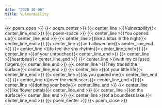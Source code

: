 ```yaml
---
date: "2020-10-06"
title: Vulnerability
---
```


{{< poem_open >}}
{{< poem_center >}}
{{< center_line >}}*Vulnerability*{{< center_line_end >}}
{{< poem-space >}}
{{< center_line >}}You opened up{{< center_line_end >}}
{{< center_line >}}like a lotus in the night{{< center_line_end >}}
{{< center_line >}}and allowed me{{< center_line_end >}}
{{< center_line >}}to feel the shy rhythm{{< center_line_end >}}
{{< center_line >}}of your untouched{{< center_line_end >}}
{{< center_line >}}heartbeat{{< center_line_end >}}
{{< center_line >}}with my callused fingers.{{< center_line_end >}}
{{< center_line >}}They traced the surface{{< center_line_end >}}
{{< center_line >}}of your little life{{< center_line_end >}}
{{< center_line >}}as you guided me{{< center_line_end >}}
{{< center_line >}}over the eight scars{{< center_line_end >}}
{{< center_line >}}dotting your body{{< center_line_end >}}
{{< center_line >}}like flower petals{{< center_line_end >}}
{{< center_line >}}on the surface{{< center_line_end >}}
{{< center_line >}}of a boundless lake.{{< center_line_end >}}
{{< poem_center >}}
{{< poem_close >}}